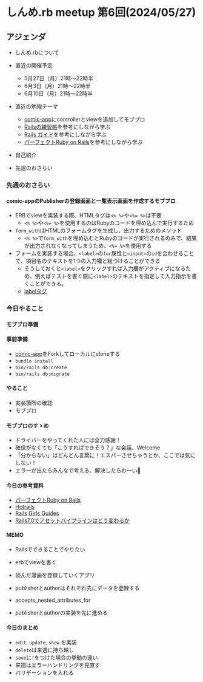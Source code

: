 # しんめ.rb meetup 第6回(2024/05/27)

## アジェンダ

- しんめ.rbについて
- 直近の開催予定
  - 5月27日（月）21時〜22時半
  - 6月3日（月）21時〜22時半
  - 6月10日（月）21時〜22時半

- 直近の勉強テーマ
  - [comic-app](https://github.com/shinmerb/comic-app)にcontrollerとviewを追加してモブプロ
  - [Railsの練習帳](https://zenn.dev/igaiga/books/rails-practice-note/viewer/preface)を参考にしながら学ぶ
  - [Rails ガイド](https://railsguides.jp/active_record_basics.html)を参考にしながら学ぶ
  - [パーフェクトRuby on Rails](https://gihyo.jp/book/2020/978-4-297-11462-6)を参考にしながら学ぶ
- 自己紹介
- 先週のおさらい

### 先週のおさらい

#### comic-appのPublisherの登録画面と一覧表示画面を作成するモブプロ

- ERBでviewを実装する際、HTMLタグは`<% %>`や`<%= %>`は不要
  - `<% %>`や`<%= %>`を使用するのはRubyのコードを埋め込んで実行するため
- `form_with`はHTMLのフォームタグを生成し、出力するためのメソッド
  - `<% %>`で`form_with`を埋め込むとRubyのコードが実行されるのみで、結果が出力されなくなってしまうため、`<%= %>`を使用する
- フォームを実装する場合、`<label>`の`for`属性と`<input>`の`id`を合わせることで、項目名のテキストを1つの入力欄と紐づけることができる
  - そうしておくと`<label>`をクリックすれば入力欄がアクティブになるため、例えばテストを書く際に`<label>`のテキストを指定して入力指示を書くことができる。
  - [labelタグ](https://catnose.me/learning/html/label)

### 今日やること

#### モブプロ準備

#### 事前準備

- [comic-app](https://github.com/shinmerb/comic-app)をForkしてローカルにcloneする
- `bundle install`
- `bin/rails db:create`
- `bin/rails db:migrate`

#### やること

- 実装箇所の確認
- モブプロ

#### モブプロのすゝめ

- ドライバーをやってくれた人には全力感謝！
- 確信がなくても「こうすればできそう？」な会話、Welcome
- 「分からない」はどんどん言葉に！エスパーさせちゃうとか、ここでは気にしない！
- エラーが出たらみんなで考える、解決したらわーい🙌

#### 今日の参考資料

- [パーフェクトRuby on Rails](https://gihyo.jp/book/2020/978-4-297-11462-6)
- [Hotrails](https://www.hotrails.dev/turbo-rails/crud-controller-ruby-on-rails)
- [Rails Girls Guides](https://railsgirls.jp/)
- [Rails7.0でアセットパイプラインはどう変わるか](https://www.wantedly.com/companies/wantedly/post_articles/354873)

#### MEMO

- Railsでできることでやりたい
- erbでviewを書く
- 読んだ漫画を登録していくアプリ
- publisherとauthorはそれぞれ先にデータを登録する
- accepts_nested_attributes_for

- publisherとauthorの実装を先に進める

#### 今日のまとめ

- `edit`, `update`, `show` を実装
- `delete`は来週に持ち越し
- `save`に`!`をつけた場合の挙動の違い
- 来週はエラーハンドリングを見直す
- バリデーションを入れる
